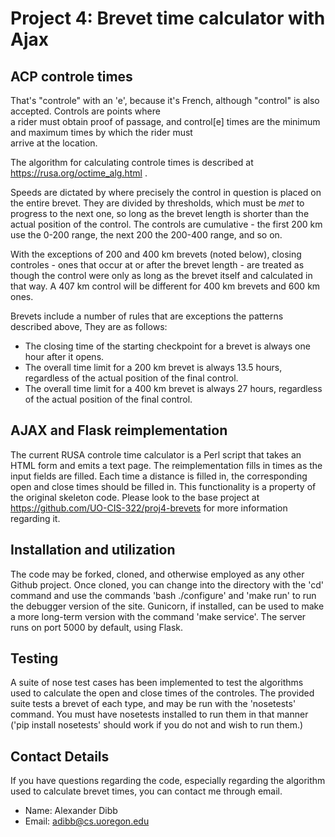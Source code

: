 # Project 4:  Brevet time calculator with Ajax

## ACP controle times

That's "controle" with an 'e', because it's French, although "control"
is also accepted.  Controls are points where   
a rider must obtain proof of passage, and control[e] times are the
minimum and maximum times by which the rider must  
arrive at the location.   

The algorithm for calculating controle times is described at
https://rusa.org/octime_alg.html . 

Speeds are dictated by where precisely the control in question
is placed on the entire brevet. They are divided by thresholds,
which must be *met* to progress to the next one, so long
as the brevet length is shorter than the actual position of the
control. The controls are cumulative - the first 200 km use the
0-200 range, the next 200 the 200-400 range, and so on.

With the exceptions of 200 and 400 km brevets (noted below), closing 
controles - ones that occur at or after the brevet length - are treated
as though the control were only as long as the brevet itself and 
calculated in that way. A 407 km control will be different for 400 km
brevets and 600 km ones.

Brevets include a number of rules that are exceptions
the patterns described above, They are as follows:
* The closing time of the starting checkpoint for a brevet is
always one hour after it opens.
* The overall time limit for a 200 km brevet is always 13.5
hours, regardless of the actual position of the final control.
* The overall time limit for a 400 km brevet is always 27 hours,
regardless of the actual position of the final control.

## AJAX and Flask reimplementation

The current RUSA controle time calculator is a Perl script that takes
an HTML form and emits a text page. The reimplementation fills in
times as the input fields are filled.  Each time a distance is filled
in, the corresponding open and close times should be filled in. This
functionality is a property of the original skeleton code. Please look
to the base project at https://github.com/UO-CIS-322/proj4-brevets for 
more information regarding it.

## Installation and utilization

The code may be forked, cloned, and otherwise employed as any other Github
project. Once cloned, you can change into the directory with the 'cd' 
command and use the commands 'bash ./configure' and 'make run' to run
the debugger version of the site. Gunicorn, if installed, can be used to
make a more long-term version with the command 'make service'. The server
runs on port 5000 by default, using Flask.

## Testing

A suite of nose test cases has been implemented to test the algorithms used
to calculate the open and close times of the controles. The provided suite
tests a brevet of each type, and may be run with the 'nosetests' command.
You must have nosetests installed to run them in that manner ('pip install
nosetests' should work if you do not and wish to run them.)

## Contact Details

If you have questions regarding the code, especially regarding the algorithm
used to calculate brevet times, you can contact me through email.
* Name: Alexander Dibb
* Email: adibb@cs.uoregon.edu